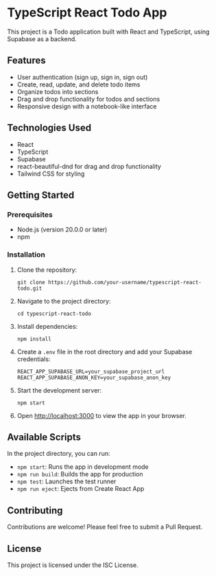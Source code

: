 # TypeScript React Todo App

This project is a Todo application built with React and TypeScript, using Supabase as a backend.

## Features

- User authentication (sign up, sign in, sign out)
- Create, read, update, and delete todo items
- Organize todos into sections
- Drag and drop functionality for todos and sections
- Responsive design with a notebook-like interface

## Technologies Used

- React
- TypeScript
- Supabase
- react-beautiful-dnd for drag and drop functionality
- Tailwind CSS for styling

## Getting Started

### Prerequisites

- Node.js (version 20.0.0 or later)
- npm

### Installation

1. Clone the repository:
   ```
   git clone https://github.com/your-username/typescript-react-todo.git
   ```

2. Navigate to the project directory:
   ```
   cd typescript-react-todo
   ```

3. Install dependencies:
   ```
   npm install
   ```

4. Create a `.env` file in the root directory and add your Supabase credentials:
   ```
   REACT_APP_SUPABASE_URL=your_supabase_project_url
   REACT_APP_SUPABASE_ANON_KEY=your_supabase_anon_key
   ```

5. Start the development server:
   ```
   npm start
   ```

6. Open [http://localhost:3000](http://localhost:3000) to view the app in your browser.

## Available Scripts

In the project directory, you can run:

- `npm start`: Runs the app in development mode
- `npm run build`: Builds the app for production
- `npm test`: Launches the test runner
- `npm run eject`: Ejects from Create React App

## Contributing

Contributions are welcome! Please feel free to submit a Pull Request.

## License

This project is licensed under the ISC License.
